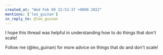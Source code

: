 ```yaml
---
created_at: "Wed Feb 09 22:53:37 +0000 2022"
mentions: ['leo_guinan']
in_reply_to: @leo_guinan
---
```


I hope this thread was helpful in understanding how to do things that don't scale! 

Follow me (@leo_guinan) for more advice on things that do and don't scale!